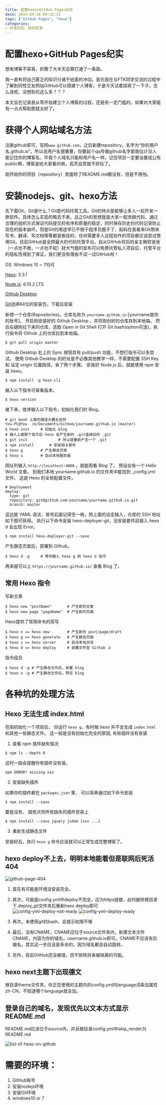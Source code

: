 ```yaml
---
title: 配置hexo+GitHub Pages纪实
date: 2019-04-14 09:32:13
tags: ["GitHub Pages", "hexo"]
categories:
- 开发纪实、踩坑实录
---
```


# 配置hexo+GitHub Pages纪实

想发博客不容易，折腾了大半天总算打通了一条路。

我一直有将自己匮乏的知识付诸于纸面的冲动。首先我在与FTK同学交流的过程中了解到同性交友网站GitHub可以搭建个人博客，于是今天试着探索了一下子。怎么说呢，没想到坑这么多？？？

本文旨在记录我从零开始建立个人博客的过程，还是有一定门槛的，如果对大家能有一点点帮助那就太好了。

# 获得个人网站域名方法

注册github即可，官网`www.github.com`，之后新建repository，名字为“你的用户名.github.io”。所以说用户名很重要，你要起个qq号做github名字那我估计没人能记住你的博客名，毕竟个人域名只能和用户名一样。记住项目一定要设置成公有public啊，博客是给大家看的嘛，孤芳自赏就不好玩了。

刚开始你的项目（repository）里面除了README.md都没有，但是不用怕。

# 安装nodejs、git、hexo方法

先下载Git，Git是什么？Git是代码托管工具。Git的特点是能够让多人一起开发一款软件。具体怎么实现的略去不表，总之Git的思想就是大家一起贡献代码，通过合理的组织方式保证代码提交的有序和质量的稳定，同时保存历史的代码记录防止现在的版本崩坏。但是Git的用途早已不限于程序员圈子了，起码在我看来Git用来写书、翻译、写文档等等都是极佳的，任何需要多人远程协作的项目都应该尝试使用Git。目前GitHub是全网最大的代码托管平台。自从GitHub背后的金主微软爸爸（一点也不微，一点也不软）财大气粗的宣布可以免费托管私人项目后，托管平台的隐私性得到了保证，我们更没有理由不试一试GitHub啦！

   OS: Windows 10 ~ 7均可

   [Hexo](https://hexo.io/zh-tw/): 3.3.1

   [Node.js](https://nodejs.org/en/): 6.10.2 LTS

   [Github Desktop](https://desktop.github.com/)

   [Git](https://git-scm.com/download/win)选择64位的安装包，下载后安装

   新增一个仓库(Repositories)，仓库名称为 ``yourname.github.io`` [yourname是你的账号]。
   开启刚安装好的 Github Desktop ，并将刚创好的仓库存到本地端。
   然后右键刚拉下来的仓库，选取 Open in Git Shell 打开 Git bash(option可选)，执行指令将 Github 上的仓库拉到本地端。

```
$ git pull origin master
```

Github Desktop 右上的 Sync 按钮具有 pull/push 功能，不想打指令可以多尝试。
使用 Github Desktop 的好处是不必像其他教学一样，不需要配置 SSH Key 和 设定 origin 位置路径，省了两个步骤。
安装好 Node.js 后，就能使用 npm 安装 hexo。

```
$ npm install -g hexo-cli
```
输入以下指令可查看版本。
```
$ hexo version
```
接下来，依序输入以下指令，初始化我们的 Blog。
```
# git bash 上面的路径大概长这样
You-PC@You  /e/Documents/GitHub/yourname.github.io (master)
$ hexo init		# 初始化 blog
# 输入上面那个指令后 hexo 会产生新的 .git盖掉旧的 .git
$ git init              # 所以就重新产生一个 .git
$ npm install		# 安装相关套件
$ hexo g		# 产生静态页面
$ hexo s		# 启动本地服务器
```
网址列输入 ``http://localhost:4000`` ，就能观看 Blog 了。
预设会有一个 Hello World 文章。
到我们本地 yourname.github.io 的文件夹中能找到 _config.yml 文件。
这是 Hexo 的全局配置文件。

```
# Deployment
deploy:
  type: git
  repository: git@github.com:yourname/yourname.github.io.git
  branch: master
```

这边是 YAML 语法，冒号后面记得空一格，照上面的设定输入，仓库的 SSH 地址如下图可获得。
执行以下命令安装 hexo-deployer-git，没安装套件前输入 hexo d 会出现 Error。
```
$ npm install hexo-deployer-git --save
```
产生静态页面后，部署到 Github。
```
$ hexo d -g     # 等同输入 hexo g 和 hexo d 指令
```
再来就可以上 ``https://yourname.github.io/`` 查看 Blog 了。


## 常用 Hexo 指令
写新文章
```
$ hexo new "postName" 		# 产生新的文章
$ hexo new page "pageName"	# 产生新的页面
```
Hexo提供了常用命令的简写
```
$ hexo n == hexo new   		# 产生新的 post/page/draft
$ hexo g == hexo generate  	# 产生静态页面
$ hexo s == hexo server		# 启动本地浏览
$ hexo d == hexo deploy		# 部署文件至 Github 上
```
指令组合
```
$ hexo d -g	# 产生静态文件后，部署 blog
$ hexo s -g	# 产生静态文件后，预览 blog
```
# 各种坑的处理方法

## Hexo 无法生成 index.html

在刚初始化一个项目后， 你运行 `hexo g`，有时候 hexo 并不会生成 `index.html` 和其他一些静态文件。 这一般是没有初始化完全的原因, 有些插件没有安装

1. 查看 npm 插件缺失情况

```
$ npm ls --depth 0
```

这时一般会提醒你有插件没有装。

```
npm ERROR! missing xxx
```

2. 安装缺失插件

如果你的插件都在 `packages.json` 里， 可以简单通过如下命令安装

```
$ npm install --save
```

要是没有， 就依次将所有缺失的插件安装上

```
$ npm install --save jquery jsdom [xxx ...]
```

3. 重新生成静态文件

安装好后，执行 `hexo g` 命令应该就可以正常生成完整博客了。

## hexo deploy不上去，明明本地能看但是联网后死活404


![github-page-404](github-page-404.png)

   1. 首先有可能是环境没安装完全。

   2. 其次，可能是config.yml中deploy不完全，应为https链接，此时删除根目录下.deploy_git文件夹后重新hexo deploy即可
![config-yml-deploy-not-ready](config-yml-deploy-not-ready.png)
![config-yml-deploy-ready](config-yml-deploy-ready.png)

   3. 再次，未使用git的bash，会提示权限不够

   4. 最后，没有CNAME，CNAME应位于source文件夹内，新建文本文件CNAME，内容为你的域名，username.github.io即可。CNAME不应该有后缀名。其实这一步应该是多余的，因为域名都会自动跳转。

   5. 另外，目前GitHub还没被墙，但不排除将来被隔离的可能。

   ## hexo next主题下出现德文

   根目录theme文件夹，你正在使用的主题内的config.yml内language词条加属性zh-CN，不知道哪个language就全加。

   ## 登录自己的域名，发现优先以文本方式显示README.md

   README.md应该位于source内，并且根目录config.yml中skip_render为README.md



![list-of-hexo-on-github](list-of-hexo-on-github.png)

# 需要的环境：

1. GitHub账号
2. 安装nodejs环境
3. 安装Git环境
4. windows10 or 7
